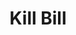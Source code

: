 ---
title: "Kill Bill"

year: 2003

director: "Quentin Tarantino"

summary: "A woman fights her way through her old commando team, now villains in a campy vendetta"

comment: "Rape-Revenge irony overkill by Tarantino. Do you think he waited all his life to have 'Bang Bang' by Nancy Sinatra as the soundtrack to something?"

image: "https://media.giphy.com/media/ozXTrqRgqFcly/giphy.gif"

imdb: "https://www.imdb.com/title/tt0266697/"

quotes:
---